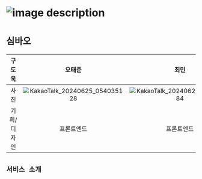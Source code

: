 # ![image description](https://capsule-render.vercel.app/api?type=venom&height=300&color=A4DACD&text=CHEAT%20KEY&fontColor=1E3D46&fontSize=70&descAlign=50&descAlignY=50&fontAlignY=50&reversal=false&textBg=false&rotate=0&strokeWidth=0&section=header&fontAlign=50)
# `심바오`
|구도욱|오태준|최민|박선우|황채현|
|:--:|:--:|:--:|:--:|:--:|
|사진|![KakaoTalk_20240625_054035128](https://github.com/LikeLion-at-DGU/2024-simba-5-simbaOh/assets/163946300/c01318a9-c0fd-4b62-a683-9c8c48cd21da)|![KakaoTalk_20240625_053908384](https://github.com/LikeLion-at-DGU/2024-simba-5-simbaOh/assets/163946300/24b5b64d-de40-4d06-8fd7-c82e3ad62e9b)|사진|![KakaoTalk_20240625_054500990](https://github.com/LikeLion-at-DGU/2024-simba-5-simbaOh/assets/163946300/49f09100-d7fc-4df1-a83f-547ef9124cc1)|
|기획/디자인|프론트엔드|프론트엔드|백엔드|백엔드|

`서비스 소개`
- 
